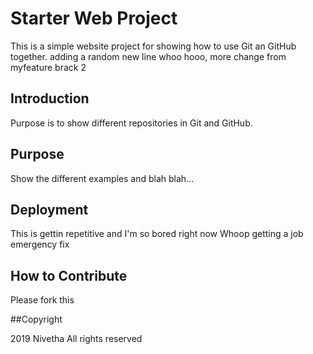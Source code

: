 # Starter Web Project 

This is a simple website project for showing how to use Git an GitHub together.
adding a random new line whoo hooo,
more change from myfeature brack 2 

## Introduction

Purpose is to show different repositories in Git and GitHub.

## Purpose

Show the different examples and blah blah...

## Deployment

This is gettin repetitive and I'm so bored right now
Whoop getting a job emergency fix

## How to Contribute

Please fork this 

##Copyright

2019 Nivetha All rights reserved